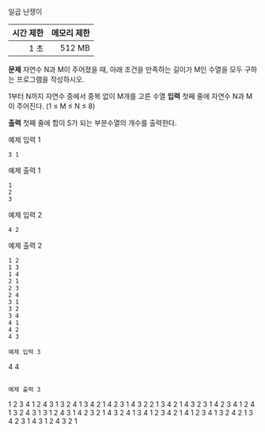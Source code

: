 일곱 난쟁이

|시간 제한|메모리 제한|
|---:|---:|
|1 초 | 512 MB |

**문제**
자연수 N과 M이 주어졌을 때, 아래 조건을 만족하는 길이가 M인 수열을 모두 구하는 프로그램을 작성하시오.

1부터 N까지 자연수 중에서 중복 없이 M개를 고른 수열
**입력**
첫째 줄에 자연수 N과 M이 주어진다. (1 ≤ M ≤ N ≤ 8)


**출력**
첫째 줄에 합이 S가 되는 부분수열의 개수를 출력한다.

예제 입력 1 
```
3 1
```

예제 출력 1 
```
1
2
3

```
예제 입력 2 
```
4 2
```

예제 출력 2
```
1 2
1 3
1 4
2 1
2 3
2 4
3 1
3 2
3 4
4 1
4 2
4 3
```


```
예제 입력 3
```
4 4
```

예제 출력 3
```
1 2 3 4
1 2 4 3
1 3 2 4
1 3 4 2
1 4 2 3
1 4 3 2
2 1 3 4
2 1 4 3
2 3 1 4
2 3 4 1
2 4 1 3
2 4 3 1
3 1 2 4
3 1 4 2
3 2 1 4
3 2 4 1
3 4 1 2
3 4 2 1
4 1 2 3
4 1 3 2
4 2 1 3
4 2 3 1
4 3 1 2
4 3 2 1
```
